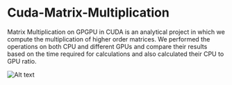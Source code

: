 # Cuda-Matrix-Multiplication

Matrix Multiplication on GPGPU in CUDA is an analytical project in which we compute the multiplication of higher order matrices. We performed the operations on both CPU and different GPUs and compare their results based on the time required for calculations and also calculated their CPU to GPU ratio. 

![Alt text](https://github.com/rushirg/Cuda-Matrix-Multiplication/blob/master/image1.png?raw=true "Optional Title")
